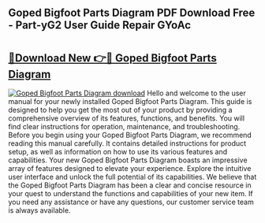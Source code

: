 ## Goped Bigfoot Parts Diagram PDF Download Free - Part-yG2 User Guide Repair GYoAc

# <h2><a href="http://dft7jvd.blite.top/?on=Goped+Bigfoot+Parts+Diagram">🔗Download New 👉🔴 Goped Bigfoot Parts Diagram</a></h2>

[![Goped Bigfoot Parts Diagram download](https://i.imgur.com/lujVjoI.png)](http://dft7jvd.blite.top/?on=Goped+Bigfoot+Parts+Diagram)
Hello and welcome to the user manual for your newly installed Goped Bigfoot Parts Diagram. This guide is designed to help you get the most out of your product by providing a comprehensive overview of its features, functions, and benefits. You will find clear instructions for operation, maintenance, and troubleshooting. Before you begin using your Goped Bigfoot Parts Diagram, we recommend reading this manual carefully. It contains detailed instructions for product setup, as well as information on how to use its various features and capabilities. Your new Goped Bigfoot Parts Diagram boasts an impressive array of features designed to elevate your experience. Explore the intuitive user interface and unlock the full potential of its capabilities. We believe that the Goped Bigfoot Parts Diagram has been a clear and concise resource in your quest to understand the functions and capabilities of your new item. If you need any assistance or have any questions, our customer service team is always available.
